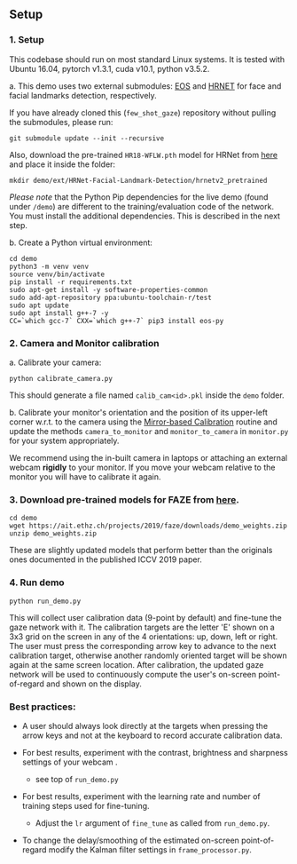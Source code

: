 ## Setup

### 1. Setup

This codebase should run on most standard Linux systems. It is tested with Ubuntu 16.04, pytorch v1.3.1, cuda v10.1, python v3.5.2.

a. This demo uses two external submodules: [EOS](https://pypi.org/project/eos-py/) and
   [HRNET](https://github.com/HRNet/HRNet-Facial-Landmark-Detection) for face and facial landmarks detection, respectively.

If you have already cloned this (`few_shot_gaze`) repository without pulling the submodules, please run:

    git submodule update --init --recursive

Also, download the pre-trained `HR18-WFLW.pth` model for HRNet from [here](https://1drv.ms/u/s!AiWjZ1LamlxzdTsr_9QZCwJsn5U)
   and place it inside the folder:

    mkdir demo/ext/HRNet-Facial-Landmark-Detection/hrnetv2_pretrained

*Please note* that the Python Pip dependencies for the live demo (found under `/demo`) are different to the training/evaluation code of the network. You must install the additional dependencies. This is described in the next step.

b. Create a Python virtual environment:

    cd demo
    python3 -m venv venv
    source venv/bin/activate
    pip install -r requirements.txt
    sudo apt-get install -y software-properties-common
    sudo add-apt-repository ppa:ubuntu-toolchain-r/test
    sudo apt update
    sudo apt install g++-7 -y
    CC=`which gcc-7` CXX=`which g++-7` pip3 install eos-py

### 2. Camera and Monitor calibration
  a. Calibrate your camera:

    python calibrate_camera.py

   This should generate a file named `calib_cam<id>.pkl` inside the `demo` folder.

   b. Calibrate your monitor's orientation and the position of its upper-left corner w.r.t. to the
   camera using the [Mirror-based Calibration](https://computer-vision.github.io/takahashi2012cvpr/) routine and
   update the methods `camera_to_monitor` and `monitor_to_camera` in `monitor.py` for your system appropriately.

   We recommend using the in-built camera in laptops or attaching an external webcam **rigidly** to your monitor.
   If you move your webcam relative to the monitor you will have to calibrate it again.

### 3. Download pre-trained models for FAZE from [here](https://ait.ethz.ch/projects/2019/faze/downloads/demo_weights.zip).
    cd demo
    wget https://ait.ethz.ch/projects/2019/faze/downloads/demo_weights.zip
    unzip demo_weights.zip

   These are slightly updated models that perform better than the originals ones documented in the published ICCV 2019
   paper.

### 4. Run demo
    python run_demo.py

This will collect user calibration data (9-point by default) and fine-tune the gaze network with it. The calibration
targets are the letter 'E' shown on a 3x3 grid on the screen in any of the 4 orientations: up, down, left or right.
The user must press the corresponding arrow key to advance to the next calibration target, otherwise another randomly
oriented target will be shown again at the same screen location. After calibration, the updated gaze network will be
used to continuously compute the user's on-screen point-of-regard and shown on the display.

### Best practices:

* A user should always look directly at the targets when pressing the arrow
keys and not at the keyboard to record accurate calibration data.

* For best results, experiment with the contrast, brightness and sharpness settings of your webcam .
    * see top of `run_demo.py`

* For best results, experiment with the learning rate and number of training steps used for fine-tuning.
    * Adjust the `lr` argument of `fine_tune` as called from `run_demo.py`.

* To change the delay/smoothing of the estimated on-screen point-of-regard modify the Kalman filter settings
in `frame_processor.py`.
